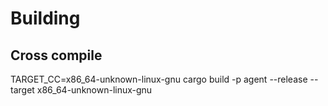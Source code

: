 # Building

## Cross compile 

TARGET_CC=x86_64-unknown-linux-gnu cargo build -p agent --release --target x86_64-unknown-linux-gnu